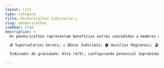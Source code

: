```yaml
---
layout: list
type: category
title: Penduricalhos Judiciário ⚖️ 
slug: penduricalhos
sidebar: true
description: >
  Os penduricalhos representam benefícios extras concedidos a membros do Judiciário brasileiro, como juízes, procuradores, desembargadores e promotores, frequentemente ultrapassando o teto salarial constitucional. Nos últimos 20 anos, identificaram-se pelo menos 100 casos, com foco em estados como São Paulo, Rondônia e Maranhão, e tribunais superiores (STM, TST). Esses pagamentos incluem indenizações por férias, bônus e auxílios, gerando supersalários que violam princípios éticos de equidade e transparência, conforme a Lei de Improbidade Administrativa.

  💰 Supersalários Gerais; ⚖️ Bônus Judiciais; 🏠 Auxílios Regionais; 🏖️ Férias Compensatórias; 👨‍👩‍👧 Auxílios Específicos.

  Indicador de gravidade: Alta (4/5), configurando potencial improbidade, desvio de recursos e erosão da confiança pública, priorizando interesses individuais sobre o coletivo.

---
```

